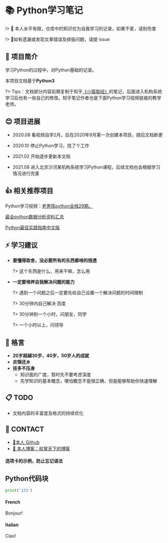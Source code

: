 # 📚 Python学习笔记

!> 🙏 本人水平有限，仓库中的知识仅为自我学习的记录，如果不爱，请别伤害

!> 🙏如有遗漏或发现文章错误及排版问题，请提 issue



## 📃 项目简介



学习Python的过程中，对Python基础的记录。

本项目文档基于**Python3**

?> Tips：文档部分内容前期复制于知乎[《小猿取经》](https://zhuanlan.zhihu.com/c_1189883314197168128)的笔记，后面进入机构系统学习后也有一些自己的修改。知乎笔记作者也是下面Python学习视频链接的教学老师。



## 😊 项目进展
- 2020.08	看视频自学2月，后在2020年9月第一次创建本项目，随后文档断更

- 2020.10	停止Python学习，找了个工作

- 2021.02	开始逐步更新本文档

- 2021.08	进入北京沙河某机构系统学习Python课程，后续文档也会根据学习情况进行完善



## 👍 相关推荐项目

Python学习视频：[老男孩python全栈29期。](https://www.bilibili.com/video/BV1QE41147hU?p=5)

[最全python数据分析资料汇总](https://github.com/hi-weijun/PythonDataScience-Collections)

[Python最佳实践指南中文版](https://github.com/like-ycy/Python-Guide-CN)



## ⚡ 学习建议

- **要懂得取舍，没必要所有的东西都啃的很透**

  ?> 这个东西是什么，用来干嘛，怎么用

- **一定要培养自我解决问题的能力**

  ?> 遇到一个问题之后一定要先给自己设置一个解决问题的时间限制

  ?> 30分钟内自己解决  百度

  ?> 30分钟到一个小时，问朋友，同学

  ?> 一个小时以上，问领导



## 🌈 格言

- **20岁超越30岁、40岁、50岁人的成就**
- **衣锦还乡**
- **技多不压身**
  - 知识面的广度，暂时先不要考虑深度
  - 先学知识的基本概念，哪怕概念不是很正确，但是能够帮助你快速理解



## 📋 TODO

  - 文档内容的丰富度及格式的持续优化



## 🙋‍ CONTACT

  - [🐙本人 Github](https://github.com/like-ycy)
  - [🔮 本人博客：权掌天下的博客](https://like-ycy.github.io/)

#### 选项卡的示例，防止忘记语法



<!-- tabs:start -->

## **Python代码块**
```python
print('123')
```
#### **French**

Bonjour!

#### **Italian**

Ciao!

<!-- tabs:end -->
